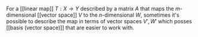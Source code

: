 
For a [[linear map]] $T : X \to Y$ described by a matrix $A$ that maps the $m$-dimensional [[vector space]] $V$ to the $n$-dimensional $W$, sometimes it's possible to describe the map in terms of vector spaces $V', W'$ which posses [[basis (vector space)]] that are easier to work with.

